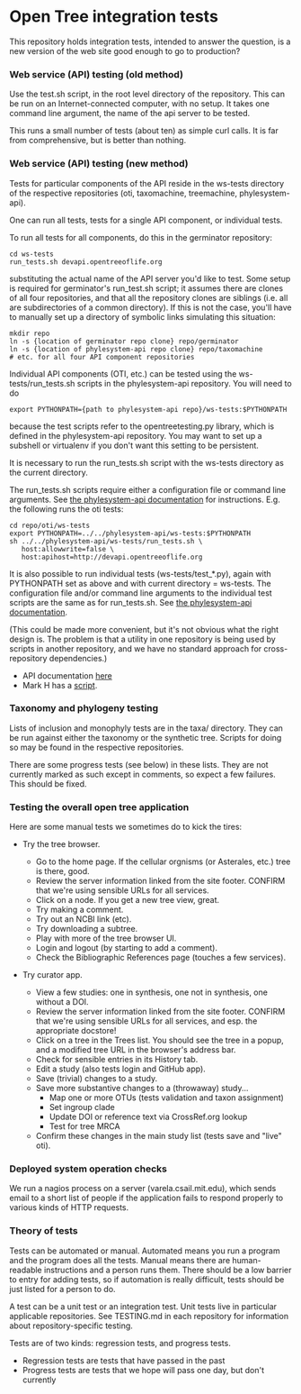# Open Tree integration tests

This repository holds integration tests, intended to answer the
question, is a new version of the web site good enough to go to
production?

### Web service (API) testing (old method) 

Use the test.sh script, in the root level directory of the repository.
This can be run on an Internet-connected computer, with no setup.
It takes one command line argument, the name of the api server to be tested.

This runs a small number of tests (about ten) as simple curl calls.
It is far from comprehensive, but is better than nothing.

### Web service (API) testing (new method)

Tests for particular components of the API reside in the ws-tests
directory of the respective repositories (oti, taxomachine,
treemachine, phylesystem-api).

One can run all tests, tests for a single API component, or individual
tests.

To run all tests for all components, do this in the germinator
repository:

    cd ws-tests
    run_tests.sh devapi.opentreeoflife.org

substituting the actual name of the API server you'd like to test.
Some setup is required for germinator's run_test.sh script; it assumes
there are clones of all four repositories, and that all the repository
clones are siblings (i.e. all are subdirectories of a common
directory).  If this is not the case, you'll have to manually set up a
directory of symbolic links simulating this situation:

    mkdir repo
    ln -s {location of germinator repo clone} repo/germinator
    ln -s {location of phylesystem-api repo clone} repo/taxomachine
    # etc. for all four API component repositories

Individual API components (OTI, etc.) can be tested using the
ws-tests/run_tests.sh scripts in the phylesystem-api repository.
You will need to do

    export PYTHONPATH={path to phylesystem-api repo}/ws-tests:$PYTHONPATH

because the test scripts refer to the opentreetesting.py library,
which is defined in the phylesystem-api repository.  You may want to
set up a subshell or virtualenv if you don't want this setting to be
persistent.

It is necessary to run the run_tests.sh script with the ws-tests
directory as the current directory.

The run_tests.sh scripts require either a configuration file
or command line arguments.
See [the phylesystem-api documentation](https://github.com/OpenTreeOfLife/phylesystem-api/blob/master/TESTING.md)
for instructions.  E.g. the following runs the oti tests:

    cd repo/oti/ws-tests
    export PYTHONPATH=../../phylesystem-api/ws-tests:$PYTHONPATH
    sh ../../phylesystem-api/ws-tests/run_tests.sh \
       host:allowwrite=false \
       host:apihost=http://devapi.opentreeoflife.org

It is also possible to run individual tests (ws-tests/test_*.py),
again with PYTHONPATH set as above and with current directory = ws-tests.
The configuration file and/or command line arguments to the individual
test scripts are the same as for run_tests.sh.
See [the phylesystem-api documentation](https://github.com/OpenTreeOfLife/phylesystem-api/blob/master/TESTING.md).

(This could be made more convenient, but it's not obvious what the
right design is.  The problem is that a utility in one repository is
being used by scripts in another repository, and we have no standard
approach for cross-repository dependencies.)

* API documentation [here](https://github.com/OpenTreeOfLife/opentree/wiki/Open-Tree-of-Life-APIs)
* Mark H has a [script](http://phylo.bio.ku.edu/status/status.html).

### Taxonomy and phylogeny testing 

Lists of inclusion and monophyly tests are in the taxa/ directory.
They can be run against either the taxonomy or the synthetic tree.
Scripts for doing so may be found in the respective repositories.

There are some progress tests (see below) in these lists.  They are not currently
marked as such except in comments, so expect a few failures.  This should be fixed.

### Testing the overall open tree application 

Here are some manual tests we sometimes do to kick the tires:

* Try the tree browser.
    * Go to the home page.  If the cellular orgnisms (or Asterales, etc.) tree is there, good.
    * Review the server information linked from the site footer. CONFIRM that we're using sensible URLs for all services.
    * Click on a node.  If you get a new tree view, great.
    * Try making a comment.
    * Try out an NCBI link (etc).
    * Try downloading a subtree.
    * Play with more of the tree browser UI.
    * Login and logout (by starting to add a comment).
    * Check the Bibliographic References page (touches a few services).

* Try curator app.
    * View a few studies: one in synthesis, one not in synthesis, one without a DOI.
    * Review the server information linked from the site footer. CONFIRM that we're using sensible URLs for all services, and esp. the appropriate docstore!
    * Click on a tree in the Trees list. You should see the tree in a popup, and a modified tree URL in the browser's address bar.
    * Check for sensible entries in its History tab.
    * Edit a study (also tests login and GitHub app).
    * Save (trivial) changes to a study.
    * Save more substantive changes to a (throwaway) study...
         * Map one or more OTUs (tests validation and taxon assignment)
         * Set ingroup clade
         * Update DOI or reference text via CrossRef.org lookup 
         * Test for tree MRCA
    * Confirm these changes in the main study list (tests save and "live" oti).

### Deployed system operation checks 

We run a nagios process on a server (varela.csail.mit.edu), which
sends email to a short list of people if the application fails to
respond properly to various kinds of HTTP requests.

### Theory of tests

Tests can be automated or manual.  Automated means you run a program
and the program does all the tests.  Manual means there are
human-readable instructions and a person runs them.  There should be a
low barrier to entry for adding tests, so if automation is really
difficult, tests should be just listed for a person to do.

A test can be a unit test or an integration test.
Unit tests live in particular applicable repositories.  See
TESTING.md in each repository for information about
repository-specific testing.

Tests are of two kinds: regression tests, and progress tests.

* Regression tests are tests that have passed in the past
* Progress tests are tests that we hope will pass one day, but don't currently

